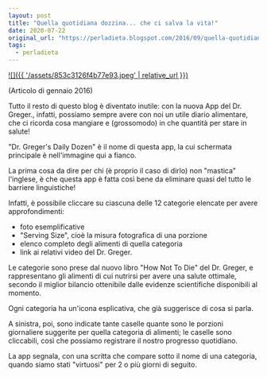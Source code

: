 ```yaml
---
layout: post
title: "Quella quotidiana dozzina... che ci salva la vita!"
date: 2020-07-22
original_url: "https://perladieta.blogspot.com/2016/09/quella-quotidiana-dozzina-che-ci-salva.html"
tags:
  - perladieta
---
```


[![]({{ '/assets/853c3126f4b77e93.jpeg' | relative_url }})](https://blogger.googleusercontent.com/img/b/R29vZ2xl/AVvXsEgOsKvLHYwIIU9Pd0BbIv8qLOHI0rdUprqD_j5w15LceUmmc8f_TA3fm9qX9QmyPhAOr0GzkMQ2tbg3bsQiERu1Qay7lxBdrr0s4d0R1wMRAuMkViTH3xOHclUyZKhI05RU755-l8eXKgA/s1600/Dr.Greger.s.Daily.Dozen.jpeg)

(Articolo di gennaio 2016)

Tutto il resto di questo blog è diventato inutile: con la nuova App del Dr. Greger., infatti, possiamo sempre avere con noi un utile diario alimentare, che ci ricorda cosa mangiare e (grossomodo) in che quantità per stare in salute!

"Dr. Greger's Daily Dozen" è il nome di questa app, la cui schermata principale è nell'immagine qui a fianco.

La prima cosa da dire per chi (è proprio il caso di dirlo) non "mastica" l'inglese, è che questa app è fatta così bene da eliminare quasi del tutto le barriere linguistiche!

Infatti, è possibile cliccare su ciascuna delle 12 categorie elencate per avere approfondimenti:

* foto esemplificative
* "Serving Size", cioè la misura fotografica di una porzione
* elenco completo degli alimenti di quella categoria
* link ai relativi video del Dr. Greger.

  

Le categorie sono prese dal nuovo libro "How Not To Die" del Dr. Greger, e rappresentano gli alimenti di cui nutrirsi per avere una salute ottimale, secondo il miglior bilancio ottenibile dalle evidenze scientifiche disponibili al momento.  

Ogni categoria ha un'icona esplicativa, che già suggerisce di cosa si parla.

A sinistra, poi, sono indicate tante caselle quante sono le porzioni giornaliere suggerite per quella categoria di alimenti; le caselle sono cliccabili, così che possiamo registrare il nostro progresso quotidiano.

La app segnala, con una scritta che compare sotto il nome di una categoria, quando siamo stati "virtuosi" per 2 o più giorni di seguito.
